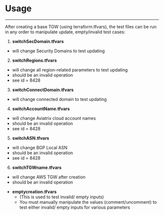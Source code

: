 # Usage
---

After creating a base TGW (using terraform.tfvars), the test files can be run in any order to manipulate update, empty/invalid test cases:

1. **switchSecDomain.tfvars**
  - will change Security Domains to test updating
2. **switchRegions.tfvars**
  - will change all region-related parameters to test updating
  - should be an invalid operation
  - see id = 8428
3. **switchConnectDomain.tfvars**
  - will change connected domain to test updating
4. **switchAccountName.tfvars**
  - will change Aviatrix cloud account names
  - should be an invalid operation
  - see id = 8428
5. **switchASN.tfvars**
  - will change BGP Local ASN
  - should be an invalid operation
  - see id = 8428
6. **switchTGWname.tfvars**
  - will change AWS TGW after creation
  - should be an invalid operation

* **emptycreation.tfvars**
  * (This is used to test invalid/ empty inputs)
  * You must manually manipulate the values (comment/uncomment) to test either invalid/ empty inputs for various parameters
